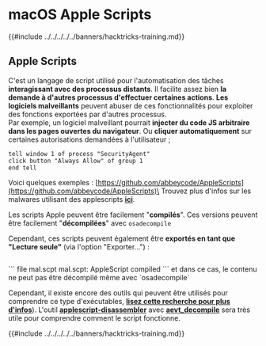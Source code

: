 # macOS Apple Scripts

{{#include ../../../../../banners/hacktricks-training.md}}

## Apple Scripts

C'est un langage de script utilisé pour l'automatisation des tâches **interagissant avec des processus distants**. Il facilite assez bien **la demande à d'autres processus d'effectuer certaines actions**. **Les logiciels malveillants** peuvent abuser de ces fonctionnalités pour exploiter des fonctions exportées par d'autres processus.\
Par exemple, un logiciel malveillant pourrait **injecter du code JS arbitraire dans les pages ouvertes du navigateur**. Ou **cliquer automatiquement** sur certaines autorisations demandées à l'utilisateur ;
```applescript
tell window 1 of process "SecurityAgent"
click button "Always Allow" of group 1
end tell
```
Voici quelques exemples : [https://github.com/abbeycode/AppleScripts](https://github.com/abbeycode/AppleScripts)\
Trouvez plus d'infos sur les malwares utilisant des applescripts [**ici**](https://www.sentinelone.com/blog/how-offensive-actors-use-applescript-for-attacking-macos/).

Les scripts Apple peuvent être facilement "**compilés**". Ces versions peuvent être facilement "**décompilées**" avec `osadecompile`

Cependant, ces scripts peuvent également être **exportés en tant que "Lecture seule"** (via l'option "Exporter...") :

<figure><img src="https://github.com/carlospolop/hacktricks/raw/master/images/image%20(556).png" alt=""><figcaption></figcaption></figure>
```
file mal.scpt
mal.scpt: AppleScript compiled
```
et dans ce cas, le contenu ne peut pas être décompilé même avec `osadecompile`

Cependant, il existe encore des outils qui peuvent être utilisés pour comprendre ce type d'exécutables, [**lisez cette recherche pour plus d'infos**](https://labs.sentinelone.com/fade-dead-adventures-in-reversing-malicious-run-only-applescripts/)). L'outil [**applescript-disassembler**](https://github.com/Jinmo/applescript-disassembler) avec [**aevt_decompile**](https://github.com/SentineLabs/aevt_decompile) sera très utile pour comprendre comment le script fonctionne.

{{#include ../../../../../banners/hacktricks-training.md}}
